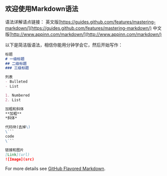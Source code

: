 ## 欢迎使用Markdown语法

语法详解请点链接：
英文版[https://guides.github.com/features/mastering-markdown/](https://guides.github.com/features/mastering-markdown/)
中文版[http://www.appinn.com/markdown/](http://www.appinn.com/markdown/)

以下是简洁版语法，相信你能用分钟学会它，然后开始写作：


```markdown
标题
# 一级标题
## 二级标题
### 三级标题

列表
- Bulleted
- List

1. Numbered
2. List

加粗和斜体
**加粗** 
*斜体*

代码块(去掉\)
\```
code
\```

链接和图片
[Link](url) 
![Image](src)
```

For more details see [GitHub Flavored Markdown](https://guides.github.com/features/mastering-markdown/).

